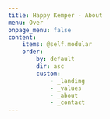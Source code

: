 ```yaml
---
title: Happy Kemper - About
menu: Over
onpage_menu: false
content:
    items: @self.modular
    order:
        by: default
        dir: asc
        custom:
            - _landing
            - _values
            - _about
            - _contact
---
```



